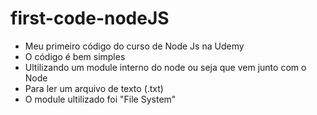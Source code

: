# first-code-nodeJS
* Meu primeiro código do curso de Node Js na Udemy
* O código é bem simples
* Ultilizando um module interno do node ou seja que vem junto com o Node 
* Para ler um arquivo de texto (.txt)
* O module ultilizado foi "File System"
